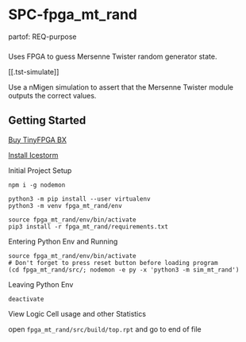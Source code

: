 # SPC-fpga_mt_rand
partof: REQ-purpose
###

Uses FPGA to guess Mersenne Twister random generator state.

[[.tst-simulate]]

Use a nMigen simulation to assert that the Mersenne Twister module
outputs the correct values.

## Getting Started

[Buy TinyFPGA BX](https://www.crowdsupply.com/tinyfpga/tinyfpga-bx)

[Install Icestorm](http://www.clifford.at/icestorm)


Initial Project Setup

```
npm i -g nodemon

python3 -m pip install --user virtualenv
python3 -m venv fpga_mt_rand/env

source fpga_mt_rand/env/bin/activate
pip3 install -r fpga_mt_rand/requirements.txt
```

Entering Python Env and Running

```
source fpga_mt_rand/env/bin/activate
# Don't forget to press reset button before loading program
(cd fpga_mt_rand/src/; nodemon -e py -x 'python3 -m sim_mt_rand')
```

Leaving Python Env

```
deactivate
```

View Logic Cell usage and other Statistics


open `fpga_mt_rand/src/build/top.rpt` and go to end of file
